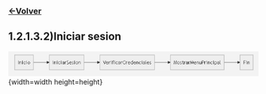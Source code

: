 ### [<-Volver](README.md)
## 1.2.1.3.2)Iniciar sesion
![](1.2.1.3.2.img.PNG){width=width height=height}